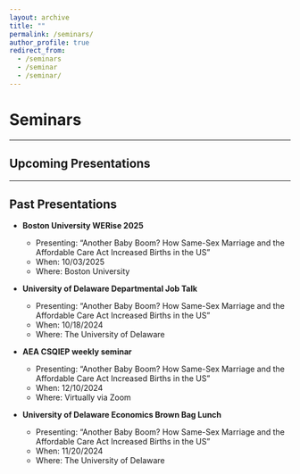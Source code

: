 ```yaml
---
layout: archive
title: ""
permalink: /seminars/
author_profile: true
redirect_from:
  - /seminars
  - /seminar
  - /seminar/
---
```


Seminars
======

<hr>

## Upcoming Presentations





<hr>

## Past Presentations 

* **Boston University WERise 2025**
  * Presenting: “Another Baby Boom? How Same-Sex Marriage and the Affordable Care Act Increased Births in the US”
  * When: 10/03/2025
  * Where: Boston University
 
* **University of Delaware Departmental Job Talk**
  * Presenting: “Another Baby Boom? How Same-Sex Marriage and the Affordable Care Act Increased Births in the US”
  * When: 10/18/2024
  * Where: The University of Delaware

* **AEA CSQIEP weekly seminar**
  * Presenting: “Another Baby Boom? How Same-Sex Marriage and the Affordable Care Act Increased Births in the US”
  * When: 12/10/2024
  * Where: Virtually via Zoom
 
* **University of Delaware Economics Brown Bag Lunch**
  * Presenting: “Another Baby Boom? How Same-Sex Marriage and the Affordable Care Act Increased Births in the US”
  * When: 11/20/2024
  * Where: The University of Delaware

